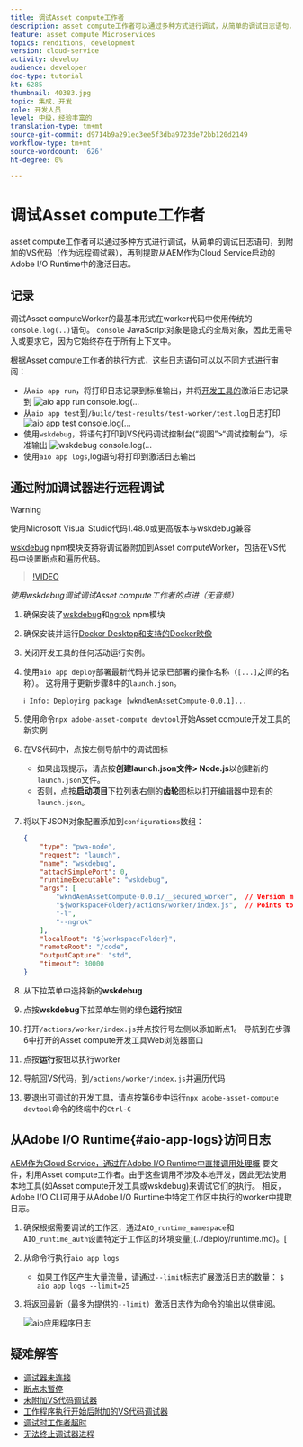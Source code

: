 ```yaml
---
title: 调试Asset compute工作者
description: asset compute工作者可以通过多种方式进行调试，从简单的调试日志语句，到附加的VS代码（作为远程调试器），再到提取从AEM作为Cloud Service启动的Adobe I/O Runtime中的激活日志。
feature: asset compute Microservices
topics: renditions, development
version: cloud-service
activity: develop
audience: developer
doc-type: tutorial
kt: 6285
thumbnail: 40383.jpg
topic: 集成、开发
role: 开发人员
level: 中级，经验丰富的
translation-type: tm+mt
source-git-commit: d9714b9a291ec3ee5f3dba9723de72bb120d2149
workflow-type: tm+mt
source-wordcount: '626'
ht-degree: 0%

---
```



# 调试Asset compute工作者

asset compute工作者可以通过多种方式进行调试，从简单的调试日志语句，到附加的VS代码（作为远程调试器），再到提取从AEM作为Cloud Service启动的Adobe I/O Runtime中的激活日志。

## 记录

调试Asset computeWorker的最基本形式在worker代码中使用传统的`console.log(..)`语句。 `console` JavaScript对象是隐式的全局对象，因此无需导入或要求它，因为它始终存在于所有上下文中。

根据Asset compute工作者的执行方式，这些日志语句可以以不同方式进行审阅：

+ 从`aio app run`，将打印日志记录到标准输出，并将[开发工具的](../develop/development-tool.md)激活日志记录到
   ![aio app run console.log(...](./assets/debug/console-log__aio-app-run.png)
+ 从`aio app test`到`/build/test-results/test-worker/test.log`日志打印
   ![aio app test console.log(...](./assets/debug/console-log__aio-app-test.png)
+ 使用`wskdebug`，将语句打印到VS代码调试控制台(“视图”>“调试控制台”)，标准输出
   ![wskdebug console.log(...](./assets/debug/console-log__wskdebug.png)
+ 使用`aio app logs`,log语句将打印到激活日志输出

## 通过附加调试器进行远程调试

>[!WARNING]
>
>使用Microsoft Visual Studio代码1.48.0或更高版本与wskdebug兼容

[wskdebug](https://www.npmjs.com/package/@openwhisk/wskdebug) npm模块支持将调试器附加到Asset computeWorker，包括在VS代码中设置断点和遍历代码。

>[!VIDEO](https://video.tv.adobe.com/v/40383/?quality=12&learn=on)

_使用wskdebug调试调试Asset compute工作者的点进（无音频）_

1. 确保安装了[wskdebug](../set-up/development-environment.md#wskdebug)和[ngrok](../set-up/development-environment.md#ngork) npm模块
1. 确保安装并运行[Docker Desktop和支持的Docker映像](../set-up/development-environment.md#docker)
1. 关闭开发工具的任何活动运行实例。
1. 使用`aio app deploy`部署最新代码并记录已部署的操作名称（`[...]`之间的名称）。 这将用于更新步骤8中的`launch.json`。

   ```
   ℹ Info: Deploying package [wkndAemAssetCompute-0.0.1]...
   ```
1. 使用命令`npx adobe-asset-compute devtool`开始Asset compute开发工具的新实例
1. 在VS代码中，点按左侧导航中的调试图标
   + 如果出现提示，请点按&#x200B;__创建launch.json文件> Node.js__&#x200B;以创建新的`launch.json`文件。
   + 否则，点按&#x200B;__启动项目__&#x200B;下拉列表右侧的&#x200B;__齿轮__&#x200B;图标以打开编辑器中现有的`launch.json`。
1. 将以下JSON对象配置添加到`configurations`数组：

   ```json
   {
       "type": "pwa-node",
       "request": "launch",
       "name": "wskdebug",
       "attachSimplePort": 0,
       "runtimeExecutable": "wskdebug",
       "args": [
           "wkndAemAssetCompute-0.0.1/__secured_worker",  // Version must match your Asset Compute worker's version
           "${workspaceFolder}/actions/worker/index.js",  // Points to your worker
           "-l",
           "--ngrok"
       ],
       "localRoot": "${workspaceFolder}",
       "remoteRoot": "/code",
       "outputCapture": "std",
       "timeout": 30000
   }
   ```

1. 从下拉菜单中选择新的&#x200B;__wskdebug__
1. 点按&#x200B;__wskdebug__&#x200B;下拉菜单左侧的绿色&#x200B;__运行__&#x200B;按钮
1. 打开`/actions/worker/index.js`并点按行号左侧以添加断点1。 导航到在步骤6中打开的Asset compute开发工具Web浏览器窗口
1. 点按&#x200B;__运行__&#x200B;按钮以执行worker
1. 导航回VS代码，到`/actions/worker/index.js`并遍历代码
1. 要退出可调试的开发工具，请点按第6步中运行`npx adobe-asset-compute devtool`命令的终端中的`Ctrl-C`

## 从Adobe I/O Runtime{#aio-app-logs}访问日志

[AEM作为Cloud Service，通过在Adobe I/O Runtime中直接调用处理概](../deploy/processing-profiles.md) 要文件，利用Asset compute工作者。由于这些调用不涉及本地开发，因此无法使用本地工具(如Asset compute开发工具或wskdebug)来调试它们的执行。 相反，Adobe I/O CLI可用于从Adobe I/O Runtime中特定工作区中执行的worker中提取日志。

1. 确保根据需要调试的工作区，通过`AIO_runtime_namespace`和`AIO_runtime_auth`设置特定于工作区的环境变量](../deploy/runtime.md)。[
1. 从命令行执行`aio app logs`
   + 如果工作区产生大量流量，请通过`--limit`标志扩展激活日志的数量：
      `$ aio app logs --limit=25`
1. 将返回最新（最多为提供的`--limit`）激活日志作为命令的输出以供审阅。

   ![aio应用程序日志](./assets/debug/aio-app-logs.png)

## 疑难解答

+ [调试器未连接](../troubleshooting.md#debugger-does-not-attach)
+ [断点未暂停](../troubleshooting.md#breakpoints-no-pausing)
+ [未附加VS代码调试器](../troubleshooting.md#vs-code-debugger-not-attached)
+ [工作程序执行开始后附加的VS代码调试器](../troubleshooting.md#vs-code-debugger-attached-after-worker-execution-began)
+ [调试时工作者超时](../troubleshooting.md#worker-times-out-while-debugging)
+ [无法终止调试器进程](../troubleshooting.md#cannot-terminate-debugger-process)
